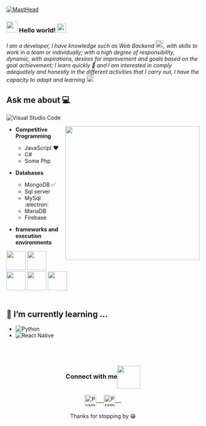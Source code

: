 [![MastHead](https://www.arkasoftwares.com/blog/wp-content/uploads/2018/11/header_banner.jpg)]()

### <img src="https://github.com/rajput2107/rajput2107/blob/master/Assets/Hi.gif" width="29px"> Hello world!&nbsp;<img src="https://github.com/rajput2107/rajput2107/blob/master/Assets/Earth.gif" width="24px">
<em>I am a developer, I have knowledge such as Web Backend  <img src="https://github.com/rajput2107/rajput2107/blob/master/Assets/PC.gif" height="20px"/>, with skills to work in a team or
individually; with a high degree of responsibility, dynamic,
with aspirations, desires for improvement and goals based on the
goal achievement; I learn quickly 🧠 and I am interested in
comply adequately and honestly in the different
activities that I carry out, I have the capacity to adapt and
learning  <img src="https://github.com/rajput2107/rajput2107/blob/master/Assets/Rocket.gif" height="18px">
 </em>
 <br/>
## Ask me about :computer: 

![Visual Studio Code](https://img.shields.io/badge/Visual%20Studio%20Code-0078d7.svg?style=for-the-badge&logo=visual-studio-code&logoColor=white)

<img align="right" height="350" src="https://res.cloudinary.com/practicaldev/image/fetch/s--2bZIjPGC--/c_limit%2Cf_auto%2Cfl_progressive%2Cq_66%2Cw_880/https://dev-to-uploads.s3.amazonaws.com/i/d4tvukbt5mra37cvwklk.gif"/>

- **Competitive Programming**
	- JavaScript ❤️
	- C#
	- Some Php

- **Databases**
	- MongoDB :white_check_mark:
	- Sql server
	- MySql :electron:
	- MariaDB
  - Firebase
- **frameworks and execution environments**

<code><a href="https://reactjs.org/" target="_blank"><img height="50" src="https://www.vectorlogo.zone/logos/reactjs/reactjs-ar21.svg"></a></code>
<code><a href="https://www.meteor.com/" target="_blank"><img height="50" src="https://www.freecodecamp.org/news/content/images/2020/09/meteor-2.jpeg"></a></code>
<code><a href="https://codeigniter.com/" target="_blank"><img height="50" src="https://bayanbox.ir/view/2382887227808474291/codeigniter.jpg"></a></code>
<code><a href="https://graphql.org/" target="_blank"><img height="50" src="https://upload.wikimedia.org/wikipedia/commons/thumb/1/17/GraphQL_Logo.svg/800px-GraphQL_Logo.svg.png"></a></code>
<code><a href="https://www.docker.com/" target="_blank"><img height="50" src="https://www.vectorlogo.zone/logos/docker/docker-official.svg"></a></code>
<br/><br/>

## 🌱 I’m currently learning ...
- ![Python](https://img.shields.io/badge/python-3670A0?style=for-the-badge&logo=python&logoColor=ffdd54)
- ![React Native](https://img.shields.io/badge/react_native-%2320232a.svg?style=for-the-badge&logo=react&logoColor=%2361DAFB)
<br/>
  <br/>




<div align="center">
  <h3 align="center">Connect with me<img align="center" src="https://usagif.com/wp-content/uploads/gifs/handshake-62.gif" height="60px" /></h3> 
</div>
<p align="center">
 <a href="https://www.linkedin.com/in/vanessa-acosta-a95417219/" target="blank">
  <img align="center" alt="Pramod's LinkedIn" width="30px" src="https://www.vectorlogo.zone/logos/linkedin/linkedin-icon.svg" /> &nbsp; &nbsp;
 </a>
 <a href="https://drive.google.com/drive/folders/1jWE-rygPNdE9izDdH3Bja05wPrbZYcih?usp=share_link" target="blank">
  <img align="center" alt="Pramod's Twitter" width="30px" src="https://www.cvwizard.es/favicon-512.png" /> &nbsp; &nbsp;
 </a>
  <br/>
  <br/>
  Thanks for stopping by 😁<br/>
</p>






<!--
**vaneacostatj/vaneacostatj** is a ✨ _special_ ✨ repository because its `README.md` (this file) appears on your GitHub profile.

Here are some ideas to get you started:

- 🔭 I’m currently working on ...
- 🌱 I’m currently learning ...
- 👯 I’m looking to collaborate on ...
- 🤔 I’m looking for help with ...
- 💬 Ask me about ...
- 📫 How to reach me: ...
- 😄 Pronouns: ...
- ⚡ Fun fact: ...
-->
